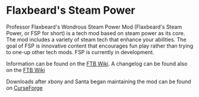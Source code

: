 Flaxbeard's Steam Power
==============
Professor Flaxbeard's Wondrous Steam Power Mod (Flaxbeard's Steam Power, or FSP for short) is a tech mod based on steam power as its core. The mod includes a variety of steam tech that enhance your abilities. The goal of FSP is innovative content that encourages fun play rather than trying to one-up other tech mods. FSP is currently in development.

Information can be found on the [FTB Wiki](http://ftb.gamepedia.com/Flaxbeard's_Steam_Power).
A changelog can be found also on the [FTB Wiki](http://ftb.gamepedia.com/Flaxbeard's_Steam_Power/Changelog)

Downloads after xbony and Santa began maintaining the mod can be found on [CurseForge](http://minecraft.curseforge.com/mc-mods/224867-flaxbeards-steam-power/)
